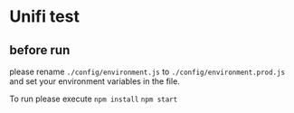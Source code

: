# Unifi test

## before run
please rename `./config/environment.js` to `./config/environment.prod.js`
and set your environment variables in the file.

To run please execute
`npm install`
`npm start`
